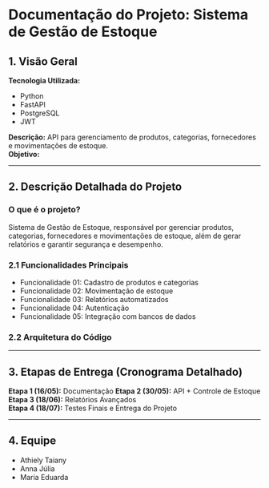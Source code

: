 # Documentação do Projeto: Sistema de Gestão de Estoque

## 1. Visão Geral  

**Tecnologia Utilizada:**  
- Python  
- FastAPI  
- PostgreSQL  
- JWT  

**Descrição:** API para gerenciamento de produtos, categorias, fornecedores e movimentações de estoque.  
**Objetivo:**  

---  

## 2. Descrição Detalhada do Projeto  

### O que é o projeto?  
Sistema de Gestão de Estoque, responsável por gerenciar produtos, categorias, fornecedores e movimentações de estoque, além de gerar relatórios e garantir segurança e desempenho.  


### 2.1 Funcionalidades Principais  
- Funcionalidade 01: Cadastro de produtos e categorias  
- Funcionalidade 02: Movimentação de estoque  
- Funcionalidade 03: Relatórios automatizados  
- Funcionalidade 04: Autenticação  
- Funcionalidade 05: Integração com bancos de dados  

### 2.2 Arquitetura do Código  


---  

## 3. Etapas de Entrega (Cronograma Detalhado)  

**Etapa 1 (16/05):** Documentação 
**Etapa 2 (30/05):** API + Controle de Estoque  
**Etapa 3 (18/06):** Relatórios Avançados  
**Etapa 4 (18/07):** Testes Finais e Entrega do Projeto  

---  

## 4. Equipe  
- Athiely Taiany
- Anna Júlia
- Maria Eduarda
